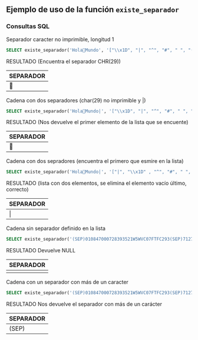 ## Ejemplo de uso de la función `existe_separador`

### Consultas SQL

Separador caracter no imprimible, longitud 1
```sql
SELECT existe_separador('HolaMundo', '["\\x1D", "|", "^", "#", " ", "(SEPARADOR)"]') AS separador FROM DUAL;
```
RESULTADO (Encuentra el separador CHR(29))

|SEPARADOR|
|---------|
||

Cadena con dos separadores (char(29) no imprimible y |)
```sql
SELECT existe_separador('HolaMundo|', '["\\x1D", "|", "^", "#", " ", "(SEPARADOR)"]') AS separador FROM DUAL;
```
RESULTADO (Nos devuelve el primer elemento de la lista que se encuente)

|SEPARADOR|
|---------|
||

Cadena con dos sepradores (encuentra el primero que esmire en la lista)
```sql
SELECT existe_separador('HolaMundo|', '["|", "\\x1D" , "^", "#", " ", "(SEPARADOR)"]') AS separador FROM DUAL;
```
RESULTADO (lista con dos elementos, se elimina el elemento vacío último, correcto)

|SEPARADOR|
|---------|
|&#124;|


Cadena sin separador definido en la lista
```sql
SELECT existe_separador('(SEP)010847000728393521W5WVC07FTFC293(SEP)712728393(SEP)17250831107V10135A(SEP)', '["|", "\\x1D" , "^", "#", " ", "(SEPARADOR)"]') AS separador FROM DUAL;
```
RESULTADO Devuelve NULL

|SEPARADOR|
|---------|
||



Cadena con un separador con más de un caracter
```sql
SELECT existe_separador('(SEP)010847000728393521W5WVC07FTFC293(SEP)712728393(SEP)17250831107V10135A(SEP)', '["|", "\\x1D" , "^", "#", " ", "(SEP)"]') AS separador FROM DUAL;
```
RESULTADO Nos devuelve el separador con más de un carácter

|SEPARADOR|
|---------|
|(SEP)|
